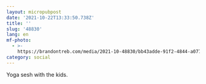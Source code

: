```yaml
---
layout: micropubpost
date: '2021-10-22T13:33:50.738Z'
title: ''
slug: '48830'
lang: en
mf-photo:
  - >-
    https://brandontreb.com/media/2021-10-48830/bb43adde-91f2-4844-a077-e55c0956a866.jpeg
category: social
---
```

Yoga sesh with the kids. 
